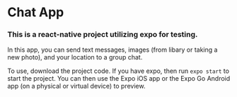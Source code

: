 # Chat App

### This is a react-native project utilizing expo for testing.

In this app, you can send text messages, images (from libary or taking a new photo), and your location to a group chat.

To use, download the project code. If you have expo, then run `expo start` to start the project. You can then use the Expo iOS app or the Expo Go Android app (on a physical or virtual device) to preview.
